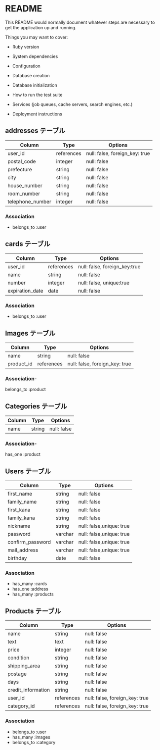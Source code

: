 # README

This README would normally document whatever steps are necessary to get the
application up and running.

Things you may want to cover:

- Ruby version

- System dependencies

- Configuration

- Database creation

- Database initialization

- How to run the test suite

- Services (job queues, cache servers, search engines, etc.)

- Deployment instructions

## addresses テーブル

| Column           | Type      | Options                        |
| ---------------- | --------- | ------------------------------ |
| user_id          | references | null: false, foreign_key: true |
| postal_code      | integer   | null: false                    |
| prefecture       | string    | null: false                    |
| city             | string    | null: false                    |
| house_number     | string    | null: false                    |
| room_number      | string    | null: false                    |
| telephone_number | integer   | null: false                    |

### Association

- belongs_to :user

## cards テーブル

| Column          | Type      | Options                       |
| --------------- | --------- | ----------------------------- |
| user_id         | references | null: false, foreign_key:true |
| name            | string    | null: false                   |
| number          | integer   | null: false, unique:true      |
| expiration_date | date      | null: false                   |

### Association

- belongs_to :user

## Images テーブル

| Column     | Type      | Options                        |
| ---------- | --------- | ------------------------------ |
| name       | string    | null: false                    |
| product_id | references | null: false, foreign_key: true |

### Association-

belongs_to :product

## Categories テーブル

| Column     | Type      | Options                        |
| ---------- | --------- | ------------------------------ |
| name       | string    | null: false                    |

### Association-

has_one :product

## Users テーブル

| Column           | Type    | Options                  |
| ---------------- | ------- | ------------------------ |
| first_name       | string  | null: false              |
| family_name      | string  | null: false              |
| first_kana       | string  | null: false              |
| family_kana      | string  | null: false              |
| nickname         | string  | null: false,unique: true |
| password         | varchar | null: false,unique: true |
| confirm_password | varchar | null: false,unique: true |
| mail_address     | varchar | null: false,unique: true |
| birthday         | date    | null: false              |

### Association

- has_many :cards
- has_one :address
- has_many :products

## Products テーブル

| Column             | Type      | Options                        |
| ------------------ | --------- | ------------------------------ |
| name               | string    | null: false                    |
| text               | text      | null: false                    |
| price              | integer   | null: false                    |
| condition          | string    | null: false                    |
| shipping_area      | string    | null: false                    |
| postage            | string    | null: false                    |
| days               | string    | null: false                    |
| credit_information | string    | null: false                    |
| user_id            | references | null: false, foreign_key: true |
| category_id        | references | null: false, foreign_key: true |

### Association

- belongs_to :user
- has_many :images
- belongs_to :category
